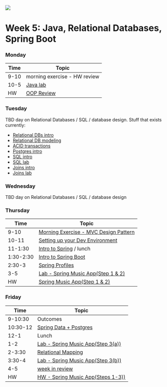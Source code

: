 ![](https://ga-dash.s3.amazonaws.com/production/assets/logo-9f88ae6c9c3871690e33280fcf557f33.png)

# Week 5: Java, Relational Databases, Spring Boot

### Monday

Time    |      Topic 
---     | ----------------
9-10    | morning exercise - HW review
10-5    | [Java lab](/Week5/Lessons/1-Monday/1-Java-Project/README.md)
HW      | [OOP Review](/Week5/Lessons/1-Monday/2-OOP-Review-HW/README.md) 


### Tuesday

TBD day on Relational Databases / SQL / database design. Stuff that exists currently:
- [Relational DBs intro](https://git.generalassemb.ly/GA-Cognizant/databases/tree/master/relational-databases-intro-lesson)
- [Relational DB modeling](https://git.generalassemb.ly/GA-Cognizant/databases/tree/master/relational-database-modeling)
- [ACID transactions](https://git.generalassemb.ly/GA-Cognizant/databases/tree/master/acid-transactions)
- [Postgres intro](https://git.generalassemb.ly/GA-Cognizant/databases/tree/master/postgresql-lesson)
- [SQL intro](https://git.generalassemb.ly/GA-Cognizant/databases/tree/master/sql-intro-lesson)
- [SQL lab](https://git.generalassemb.ly/GA-Cognizant/databases/tree/master/sql-intro-lab)
- [Joins intro](https://git.generalassemb.ly/GA-Cognizant/databases/tree/master/sql-joins-lesson)
- [Joins lab](https://git.generalassemb.ly/GA-Cognizant/databases/tree/master/sql-joins-lab)


### Wednesday

TBD day on Relational Databases / SQL / database design


### Thursday

Time       |         Topic 
---        | ----------------------
9-10       | [Morning Exercise - MVC Design Pattern](https://git.generalassemb.ly/GA-Cognizant/spring-boot/blob/master/spring-design-patterns/mvc-design-pattern.md)
10-11      | [Setting up your Dev Environment](https://git.generalassemb.ly/GA-Cognizant/spring-boot/tree/master/development-environment-lesson)
11-1:30    | [Intro to Spring](https://git.generalassemb.ly/GA-Cognizant/spring-boot/tree/master/spring-overview-lesson) / lunch
1:30-2:30  | [Intro to Spring Boot](https://git.generalassemb.ly/GA-Cognizant/spring-boot/tree/master/spring-boot-overview-lesson)
2:30-3     | [Spring Profiles](https://git.generalassemb.ly/GA-Cognizant/spring-boot/tree/master/spring-profiles-lesson)
3-5        | [Lab - Spring Music App(Step 1 & 2)](https://git.generalassemb.ly/GA-Cognizant/spring-boot/tree/master/spring-boot-lab)
HW         | [Spring Music App(Step 1 & 2)](https://git.generalassemb.ly/GA-Cognizant/spring-boot/tree/master/spring-boot-lab)


### Friday

Time        |         Topic 
---         | ----------------------
9-10:30     | Outcomes
10:30-12    | [Spring Data + Postgres](https://git.generalassemb.ly/GA-Cognizant/spring-boot/tree/master/spring-data-postgresql-lesson)
12-1        | Lunch
1-2         | [Lab - Spring Music App(Step 3(a))](https://git.generalassemb.ly/GA-Cognizant/spring-boot/tree/master/spring-boot-lab)
2-3:30      | [Relational Mapping](https://git.generalassemb.ly/GA-Cognizant/spring-boot/tree/master/spring-data-postgresql-lesson)
3:30-4      | [Lab - Spring Music App(Step 3(b))](https://git.generalassemb.ly/GA-Cognizant/spring-boot/tree/master/spring-boot-lab)
4-5         | [week in review](https://git.generalassemb.ly/GA-Cognizant/additional-material/blob/master/week-in-review.md)
HW          | [HW - Spring Music App(Steps 1-3))](https://git.generalassemb.ly/GA-Cognizant/spring-boot/tree/master/spring-boot-lab)


